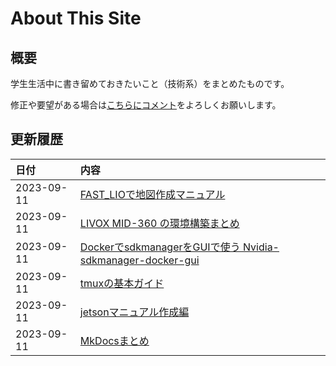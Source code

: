 # About This Site

## 概要

学生生活中に書き留めておきたいこと（技術系）をまとめたものです。

修正や要望がある場合は[こちらにコメント](https://github.com/IkuoShige/documentation)をよろしくお願いします。

## 更新履歴

| 日付 | 内容 |
|:---- |:---- |
| 2023-09-11 | [FAST_LIOで地図作成マニュアル](./document/fast_lio.md) |
| 2023-09-11 | [LIVOX MID-360 の環境構築まとめ](./document/livox.md) |
| 2023-09-11 | [DockerでsdkmanagerをGUIで使う Nvidia-sdkmanager-docker-gui](./document/sdkmanager.md) |
| 2023-09-11 | [tmuxの基本ガイド](./document/tmux.md) |
| 2023-09-11 | [jetsonマニュアル作成編](./document/jetson_test.md) |
| 2023-09-11 | [MkDocsまとめ](./document/mkdocs_colum.md) |

